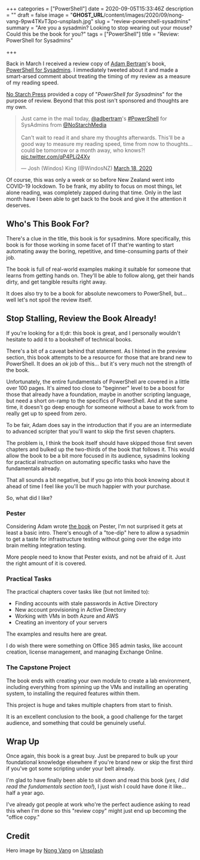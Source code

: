 +++
categories = ["PowerShell"]
date = 2020-09-05T15:33:46Z
description = ""
draft = false
image = "__GHOST_URL__/content/images/2020/09/nong-vang-9pw4TKvT3po-unsplash.jpg"
slug = "review-powershell-sysadmins"
summary = "Are you a sysadmin? Looking to stop wearing out your mouse? Could this be the book for you?"
tags = ["PowerShell"]
title = "Review: PowerShell for Sysadmins"

+++


Back in March I received a review copy of [Adam Bertram](https://twitter.com/adbertram)'s book, [PowerShell for Sysadmins](https://nostarch.com/powershellsysadmins). I immediately tweeted about it and made a smart-arsed comment about treating the timing of my review as a measure of my reading speed.

<p class="warning"><a target="_blank" href="https://nostarch.com">No Starch Press</a> provided a copy of "<i>PowerShell for Sysadmins</i>" for the purpose of review. Beyond that this post isn't sponsored and thoughts are my own.</p>

<blockquote class="twitter-tweet"><p lang="en" dir="ltr">Just came in the mail today, <a href="https://twitter.com/adbertram?ref_src=twsrc%5Etfw">@adbertram</a>&#39;s <a href="https://twitter.com/hashtag/PowerShell?src=hash&amp;ref_src=twsrc%5Etfw">#PowerShell</a> for SysAdmins from <a href="https://twitter.com/NoStarchMedia?ref_src=twsrc%5Etfw">@NoStarchMedia</a><br><br>Can&#39;t wait to read it and share my thoughts afterwards. This&#39;ll be a good way to measure my reading speed, time from now to thoughts... could be tomorrow or a month away, who knows?! <a href="https://t.co/qP4PLj24Xv">pic.twitter.com/qP4PLj24Xv</a></p>&mdash; Josh (Windos) King (@WindosNZ) <a href="https://twitter.com/WindosNZ/status/1240081700824051713?ref_src=twsrc%5Etfw">March 18, 2020</a></blockquote>
<script async src="https://platform.twitter.com/widgets.js" charset="utf-8"></script>

Of course, this was only a week or so before New Zealand went into COVID-19 lockdown. To be frank, my ability to focus on most things, let alone reading, was completely zapped during that time. Only in the last month have I been able to get back to the book and give it the attention it deserves.

## Who's This Book For?

There's a clue in the title, this book is for sysadmins. More specifically, this book is for those working in some facet of IT that're wanting to start automating away the boring, repetitive, and time-consuming parts of their job.

The book is full of real-world examples making it suitable for someone that learns from getting hands on. They'll be able to follow along, get their hands dirty, and get tangible results right away.

It does also try to be a book for absolute newcomers to PowerShell, but... well let's not spoil the review itself.

## Stop Stalling, Review the Book Already!

If you're looking for a tl;dr: this book is great, and I personally wouldn't hesitate to add it to a bookshelf of technical books.

There's a bit of a caveat behind that statement. As I hinted in the preview section, this book attempts to be a resource for those that are brand new to PowerShell. It does an _ok_ job of this... but it's very much not the strength of the book.

Unfortunately, the entire fundamentals of PowerShell are covered in a little over 100 pages. It's aimed too close to "beginner" level to be a boost for those that already have a foundation, maybe in another scripting language, but need a short on-ramp to the specifics of PowerShell. And at the same time, it doesn't go deep enough for someone without a base to work from to really get up to speed from zero.

To be fair, Adam does say in the introduction that if you are an intermediate to advanced scripter that you'll want to skip the first seven chapters.

The problem is, I think the book itself should have skipped those first seven chapters and bulked up the two-thirds of the book that follows it. This would allow the book to be a bit more focused in its audience, sysadmins looking for practical instruction on automating specific tasks who have the fundamentals already.

That all sounds a bit negative, but if you go into this book knowing about it ahead of time I feel like you'll be much happier with your purchase.

So, what did I like?

### Pester

Considering Adam wrote [the book](https://leanpub.com/pesterbook) on Pester, I'm not surprised it gets at least a basic intro. There's enough of a "toe-dip" here to allow a sysadmin to get a taste for infrastructure testing without going over the edge into brain melting integration testing.

More people need to know that Pester exists, and not be afraid of it. Just the right amount of it is covered.

### Practical Tasks

The practical chapters cover tasks like (but not limited to):

* Finding accounts with stale passwords in Active Directory
* New account provisioning in Active Directory
* Working with VMs in both Azure and AWS
* Creating an inventory of your servers

The examples and results here are great.

I do wish there were something on Office 365 admin tasks, like account creation, license management, and managing Exchange Online.

### The Capstone Project

The book ends with creating your own module to create a lab environment, including everything from spinning up the VMs and installing an operating system, to installing the required features within them.

This project is huge and takes multiple chapters from start to finish.

It is an excellent conclusion to the book, a good challenge for the target audience, and something that could be genuinely useful.

## Wrap Up

Once again, this book is a great buy. Just be prepared to bulk up your foundational knowledge elsewhere if you're brand new or skip the first third if you've got some scripting under your belt already.

I'm glad to have finally been able to sit down and read this book (_yes, I did read the fundamentals section too!_), I just wish I could have done it like... half a year ago.

I've already got people at work who're the perfect audience asking to read this when I'm done so this "review copy" might just end up becoming the "office copy."

## Credit

Hero image by [Nong Vang](https://unsplash.com/@californong?utm_source=unsplash&utm_medium=referral&utm_content=creditCopyText) on [Unsplash](https://unsplash.com/s/photos/reading?utm_source=unsplash&utm_medium=referral&utm_content=creditCopyText)

